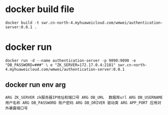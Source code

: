 
# docker build file
`
    docker build -t swr.cn-north-4.myhuaweicloud.com/wmwei/authentication-server:0.0.1 .
`

# docker run
`
    docker run -d --name authentication-server -p 9090:9090 -e "DB_PASSWORD=###" \
    e "ZK_SERVER=172.17.0.4:2181" swr.cn-north-4.myhuaweicloud.com/wmwei/authentication-server:0.0.1
`

## docker run env arg
`
    ARG ZK_SERVER zk服务器IP地址和端口号
    ARG DB_URL  数据库url
    ARG DB_USERNAME 用户名称
    ARG DB_PASSWORD 账户密码
    ARG DB_DRIVER 驱动类
    ARG APP_PORT 应用对外暴露端口号
`